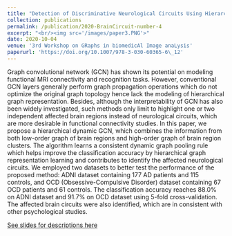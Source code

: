 ```yaml
---
title: "Detection of Discriminative Neurological Circuits Using Hierarchical Graph Convolutional Networks in fMRI Sequences"
collection: publications
permalink: /publication/2020-BrainCircuit-number-4
excerpt: "<br/><img src='/images/paper3.PNG'>"
date: 2020-10-04
venue: '3rd Workshop on GRaphs in biomedicAl Image anaLysis'
paperurl: 'https://doi.org/10.1007/978-3-030-60365-6\_12'
---
```

Graph convolutional network (GCN) has shown its potential on modeling functional MRI connectivity and recognition tasks. However, conventional GCN layers generally perform graph propagation operations which do not optimize the original graph topology hence lack the modeling of hierarchical graph representation. Besides, although the interpretability of GCN has also been widely investigated, such methods only limit to highlight one or two independent affected brain regions instead of neurological circuits, which are more desirable in functional connectivity studies. In this paper, we propose a hierarchical dynamic GCN, which combines the information from both low-order graph of brain regions and high-order graph of brain region clusters. The algorithm learns a consistent dynamic graph pooling rule which helps improve the classification accuracy by hierarchical graph representation learning and contributes to identify the affected neurological circuits. We employed two datasets to better test the performance of the proposed method: ADNI dataset containing 177 AD patients and 115 controls, and OCD (Obsessive-Compulsive Disorder) dataset containing 67 OCD patients and 61 controls. The classification accuracy reaches 88.0% on ADNI dataset and 91.7% on OCD dataset using 5-fold cross-validation. The affected brain circuits were also identified, which are in consistent with other psychological studies.

[See slides for descriptions here](http://academicpages.github.io/files/paper8.pptx)
